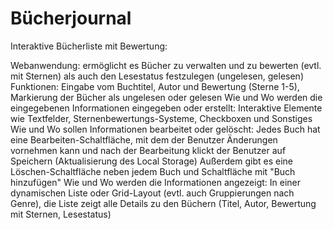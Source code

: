 # Bücherjournal

Interaktive Bücherliste mit Bewertung:

Webanwendung: 
ermöglicht es Bücher zu verwalten und zu bewerten (evtl. mit Sternen) als auch den Lesestatus festzulegen (ungelesen, gelesen) 
Funktionen: 
Eingabe vom Buchtitel, Autor und Bewertung (Sterne 1-5), Markierung der Bücher als ungelesen oder gelesen 
Wie und Wo werden die eingegebenen Informationen eingegeben oder erstellt:
Interaktive Elemente wie Textfelder, Sternenbewertungs-Systeme, Checkboxen und Sonstiges 
Wie und Wo sollen Informationen bearbeitet oder gelöscht:
Jedes Buch hat eine Bearbeiten-Schaltfläche, mit dem der Benutzer Änderungen vornehmen kann und nach der Bearbeitung klickt der Benutzer auf Speichern (Aktualisierung des Local Storage)
Außerdem gibt es eine Löschen-Schaltfläche neben jedem Buch und Schaltfläche mit "Buch hinzufügen"
Wie und Wo werden die Informationen angezeigt: 
In einer dynamischen Liste oder Grid-Layout (evtl. auch Gruppierungen nach Genre), die Liste zeigt alle Details zu den Büchern (Titel, Autor, Bewertung mit Sternen, Lesestatus) 
